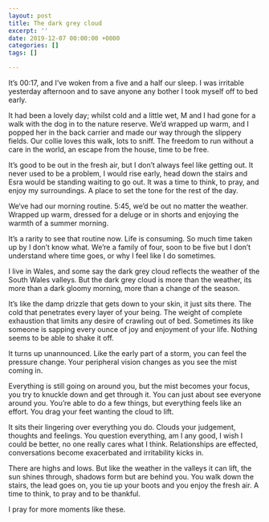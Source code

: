 ```yaml
---
layout: post
title: The dark grey cloud
excerpt: ''
date: 2019-12-07 00:00:00 +0000
categories: []
tags: []

---
```

It’s 00:17, and I’ve woken from a five and a half our sleep. I was irritable yesterday afternoon and to save anyone any bother I took myself off to bed early.

It had been a lovely day; whilst cold and a little wet, M and I had gone for a walk with the dog in to the nature reserve. We’d wrapped up warm, and I popped her in the back carrier and made our way through the slippery fields. Our collie loves this walk, lots to sniff. The freedom to run without a care in the world, an escape from the house, time to be free.

It’s good to be out in the fresh air, but I don’t always feel like getting out. It never used to be a problem, I would rise early, head down the stairs and Esra would be standing waiting to go out. It was a time to think, to pray, and enjoy my surroundings. A place to set the tone for the rest of the day.

We‘ve had our morning routine. 5:45, we’d be out no matter the weather. Wrapped up warm, dressed for a deluge or in shorts and enjoying the warmth of a summer morning.

It’s a rarity to see that routine now. Life is consuming. So much time taken up by I don’t know what. We’re a family of four, soon to be five but I don’t understand where time goes, or why I feel like I do sometimes.

I live in Wales, and some say the dark grey cloud reflects the weather of the South Wales valleys. But the dark grey cloud is more than the weather, its more than a dark gloomy morning, more than a change of the season. 

It’s like the damp drizzle that gets down to your skin, it just sits there. The cold that penetrates every layer of your being. The weight of complete exhaustion that limits any desire of crawling out of bed. Sometimes its like someone is sapping every ounce of joy and enjoyment of your life. Nothing seems to be able to shake it off.

It turns up unannounced. Like the early part of a storm, you can feel the pressure change. Your peripheral vision changes as you see the mist coming in.

Everything is still going on around you, but the mist becomes your focus, you try to knuckle down and get through it. You can just about see everyone around you. You’re able to do a few things, but everything feels like an effort. You drag your feet wanting the cloud to lift. 

It sits their lingering over everything you do. Clouds your judgement, thoughts and feelings. You question everything, am I any good, I wish I could be better, no one really cares what I think. Relationships are effected, conversations become exacerbated and irritability kicks in.

There are highs and lows. But like the weather in the valleys it can lift, the sun shines through, shadows form but are behind you. You walk down the stairs, the lead goes on, you tie up your boots and you enjoy the fresh air. A time to think, to pray and to be thankful.

I pray for more moments like these.